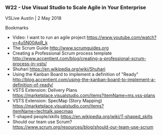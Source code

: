 ### W22 - Use Visual Studio to Scale Agile in Your Enterprise
VSLive Austin | 2 May 2018

Bookmarks

* Video: I want to run an agile project
https://www.youtube.com/watch?v=4u5N00ApR_k
* The Scrum Guide
http://www.scrumguides.org
* Creating a Professional Scrum process template
http://www.accentient.com/blog/creating-a-professional-scrum-process-in-vsts/
* Shuhari
https://en.wikipedia.org/wiki/Shuhari
* Using the Kanban Board to implement a definition of "Ready"
http://blog.accentient.com/using-the-kanban-board-to-implement-a-definition-of-ready/
* VSTS Extension: Delivery Plans
https://marketplace.visualstudio.com/items?itemName=ms.vss-plans
* VSTS Extension: SpecMap (Story Mapping)
https://marketplace.visualstudio.com/items?itemName=techtalk.specmap
* T-shaped people/skills
https://en.wikipedia.org/wiki/T-shaped_skills
* Should our team use Scrum?
https://www.scrum.org/resources/blog/should-our-team-use-scrum
